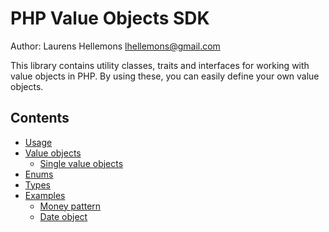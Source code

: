 PHP Value Objects SDK
=====================

Author: Laurens Hellemons <lhellemons@gmail.com>

This library contains utility classes, traits and interfaces for working
 with value objects in PHP. By using these, you can easily define your
 own value objects.

Contents
--------
- [Usage](usage.md)
- [Value objects](value-objects.md)
  - [Single value objects](single-value-objects.md)
- [Enums](enums.md)
- [Types](types.md)
- [Examples](examples)
  - [Money pattern](examples/money.md)
  - [Date object](examples/date.md)
